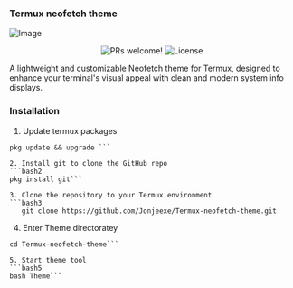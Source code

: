 ### Termux neofetch theme

![Image](https://github.com/user-attachments/assets/de92fb33-bec7-4351-bf35-0d1a24e243a0)

<p align="center">
  <img src="https://img.shields.io/badge/PRs-welcome-%235FCC6F.svg" alt="PRs welcome!" />

  <img alt="License" src="https://img.shields.io/badge/license-MIT-%235FCC6F">
</p>

<p>A lightweight and customizable Neofetch theme for Termux, designed to enhance your terminal's visual appeal with clean and modern system info displays.
</p>

### Installation

1. Update termux packages 
```bash1
pkg update && upgrade ```

2. Install git to clone the GitHub repo
```bash2
pkg install git```

3. Clone the repository to your Termux environment 
```bash3
   git clone https://github.com/Jonjeexe/Termux-neofetch-theme.git
```
4. Enter Theme directoratey 
```bash4
cd Termux-neofetch-theme```

5. Start theme tool
```bash5
bash Theme```
